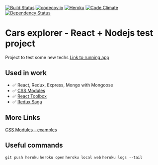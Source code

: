 [![Build Status](https://travis-ci.org/machnicki/machnicki.github.io.svg?branch=master)](https://travis-ci.org/machnicki/machnicki.github.io)
[![codecov.io](https://codecov.io/github/machnicki/machnicki.github.io/coverage.svg?branch=master)](https://codecov.io/github/machnicki/machnicki.github.io?branch=master)
[![Heroku](https://heroku-badge.herokuapp.com/?app=heroku-badge)](http://machnicki.herokuapp.com)
[![Code Climate](https://codeclimate.com/github/machnicki/machnicki.github.io/badges/gpa.svg)](https://codeclimate.com/github/machnicki/machnicki.github.io)
[![Dependency Status](https://www.versioneye.com/user/projects/57133b7cfcd19a0051855a77/badge.svg?style=flat)](https://www.versioneye.com/user/projects/57133b7cfcd19a0051855a77)

# Cars explorer - React + Nodejs test project
Project to test some new techs
[Link to running app](http://machnicki.herokuapp.com)

## Used in work
* ✅ React, Redux, Express, Mongo with Mongoose
* ✅ [CSS Modules](https://github.com/gajus/react-css-modules)
* ✅ [React Toolbox](https://github.com/react-toolbox/react-toolbox)
* ✅ [Redux Saga](http://yelouafi.github.io/redux-saga/)

## More Links
[CSS Modules - examples](https://css-modules.github.io/webpack-demo/)

## Useful commands
`git push heroku`
`heroku open`
`heroku local web`
`heroku logs --tail`
